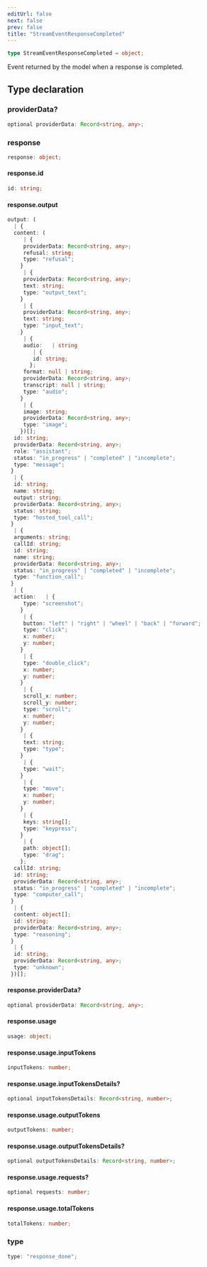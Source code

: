 ```yaml
---
editUrl: false
next: false
prev: false
title: "StreamEventResponseCompleted"
---
```


```ts
type StreamEventResponseCompleted = object;
```

Event returned by the model when a response is completed.

## Type declaration

### providerData?

```ts
optional providerData: Record<string, any>;
```

### response

```ts
response: object;
```

#### response.id

```ts
id: string;
```

#### response.output

```ts
output: (
  | {
  content: (
     | {
     providerData: Record<string, any>;
     refusal: string;
     type: "refusal";
    }
     | {
     providerData: Record<string, any>;
     text: string;
     type: "output_text";
    }
     | {
     providerData: Record<string, any>;
     text: string;
     type: "input_text";
    }
     | {
     audio:   | string
        | {
        id: string;
       };
     format: null | string;
     providerData: Record<string, any>;
     transcript: null | string;
     type: "audio";
    }
     | {
     image: string;
     providerData: Record<string, any>;
     type: "image";
    })[];
  id: string;
  providerData: Record<string, any>;
  role: "assistant";
  status: "in_progress" | "completed" | "incomplete";
  type: "message";
 }
  | {
  id: string;
  name: string;
  output: string;
  providerData: Record<string, any>;
  status: string;
  type: "hosted_tool_call";
 }
  | {
  arguments: string;
  callId: string;
  id: string;
  name: string;
  providerData: Record<string, any>;
  status: "in_progress" | "completed" | "incomplete";
  type: "function_call";
 }
  | {
  action:   | {
     type: "screenshot";
    }
     | {
     button: "left" | "right" | "wheel" | "back" | "forward";
     type: "click";
     x: number;
     y: number;
    }
     | {
     type: "double_click";
     x: number;
     y: number;
    }
     | {
     scroll_x: number;
     scroll_y: number;
     type: "scroll";
     x: number;
     y: number;
    }
     | {
     text: string;
     type: "type";
    }
     | {
     type: "wait";
    }
     | {
     type: "move";
     x: number;
     y: number;
    }
     | {
     keys: string[];
     type: "keypress";
    }
     | {
     path: object[];
     type: "drag";
    };
  callId: string;
  id: string;
  providerData: Record<string, any>;
  status: "in_progress" | "completed" | "incomplete";
  type: "computer_call";
 }
  | {
  content: object[];
  id: string;
  providerData: Record<string, any>;
  type: "reasoning";
 }
  | {
  id: string;
  providerData: Record<string, any>;
  type: "unknown";
 })[];
```

#### response.providerData?

```ts
optional providerData: Record<string, any>;
```

#### response.usage

```ts
usage: object;
```

#### response.usage.inputTokens

```ts
inputTokens: number;
```

#### response.usage.inputTokensDetails?

```ts
optional inputTokensDetails: Record<string, number>;
```

#### response.usage.outputTokens

```ts
outputTokens: number;
```

#### response.usage.outputTokensDetails?

```ts
optional outputTokensDetails: Record<string, number>;
```

#### response.usage.requests?

```ts
optional requests: number;
```

#### response.usage.totalTokens

```ts
totalTokens: number;
```

### type

```ts
type: "response_done";
```
